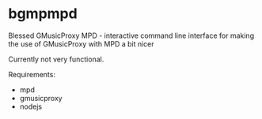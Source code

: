 bgmpmpd
=======

Blessed GMusicProxy MPD - interactive command line interface for making the use of GMusicProxy with MPD a bit nicer

Currently not very functional.

Requirements:
- mpd
- gmusicproxy
- nodejs
